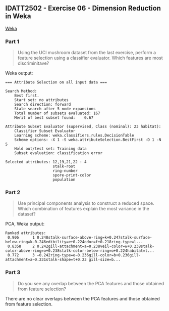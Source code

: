 ## IDATT2502 - Exercise 06 - Dimension Reduction in Weka

[Weka](https://waikato.github.io/weka-wiki/)

### Part 1

> Using the UCI mushroom dataset from the last exercise, perform a feature selection using a classifier evaluator. Which features are most discriminitave?

Weka output: 

```
=== Attribute Selection on all input data ===

Search Method:
	Best first.
	Start set: no attributes
	Search direction: forward
	Stale search after 5 node expansions
	Total number of subsets evaluated: 167
	Merit of best subset found:    0.67 

Attribute Subset Evaluator (supervised, Class (nominal): 23 habitat):
	Classifier Subset Evaluator
	Learning scheme: weka.classifiers.rules.DecisionTable
	Scheme options: -X 1 -S weka.attributeSelection.BestFirst -D 1 -N 5 
	Hold out/test set: Training data
	Subset evaluation: classification error

Selected attributes: 12,19,21,22 : 4
                     stalk-root
                     ring-number
                     spore-print-color
                     population
```



### Part 2

> Use principal components analysis to construct a reduced space. Which combination of features explain the most variance in the dataset?

PCA, Weka output:

```
Ranked attributes:
 0.906      1 0.248stalk-surface-above-ring=k+0.247stalk-surface-below-ring=k−0.246edibility=e+0.224odor=f+0.218ring-type=l...
 0.8358     2 0.242gill-attachment=a−0.238veil-color=w+0.238stalk-color-above-ring=o+0.238stalk-color-below-ring=o+0.224habitat=l...
 0.772      3 −0.242ring-type=e−0.236gill-color=b+0.236gill-attachment=a−0.231stalk-shape=t+0.23 gill-size=b...
```



### Part 3

> Do you see any overlap between the PCA features and those obtained from feature selection?

There are no clear overlaps between the PCA features and those obtained from feature selection.
